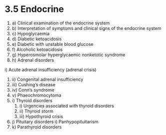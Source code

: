 # 3.5 Endocrine



1. a\)  Clinical examination of the endocrine system
2. b\)  Interpretation of symptoms and clinical signs of the endocrine system
3. c\)  Hypoglycaemia
4. d\)  Diabetic ketoacidosis
5. e\)  Diabetic with unstable blood glucose
6. f\)  Alcoholic ketoacidosis
7. g\)  Hyperosmolar hyperglycaemic nonketotic syndrome
8. h\)  Adrenal disorders

i\) Acute adrenal insufficiency \(adrenal crisis\)



1. ii\)  Congenital adrenal insufficiency
2. iii\)  Cushing’s disease
3. iv\)  Conn’s syndrome
4. v\)  Phaeochromocytoma
5. i\)  Thyroid disorders
   1. i\)  Urgencies associated with thyroid disorders
   2. ii\)  Thyroid storm
   3. iii\)  Hypothyroid crisis
6. j\)  Pituitary disorders  i\) Panhypopituitarism
7. k\)  Parathyroid disorders

